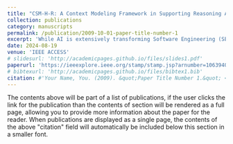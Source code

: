 ```yaml
---
title: "CSM-H-R: A Context Modeling Framework in Supporting Reasoning Automation for Interoperable Intelligent Systems and Privacy Protection"
collection: publications
category: manuscripts
permalink: /publication/2009-10-01-paper-title-number-1
excerpt: 'While AI is extensively transforming Software Engineering (SE) fields, SE is still in need of a framework to consider overall all phases to facilitate Automated Software Evolution (ASEv), particularly for intelligent applications ...'
date: 2024-08-19
venue: 'IEEE ACCESS'
# slidesurl: 'http://academicpages.github.io/files/slides1.pdf'
paperurl: 'https://ieeexplore.ieee.org/stamp/stamp.jsp?arnumber=10639401'
# bibtexurl: 'http://academicpages.github.io/files/bibtex1.bib'
citation: #'Your Name, You. (2009). &quot;Paper Title Number 1.&quot; <i>Journal 1</i>. 1(1).'
---
```

The contents above will be part of a list of publications, if the user clicks the link for the publication than the contents of section will be rendered as a full page, allowing you to provide more information about the paper for the reader. When publications are displayed as a single page, the contents of the above "citation" field will automatically be included below this section in a smaller font.

